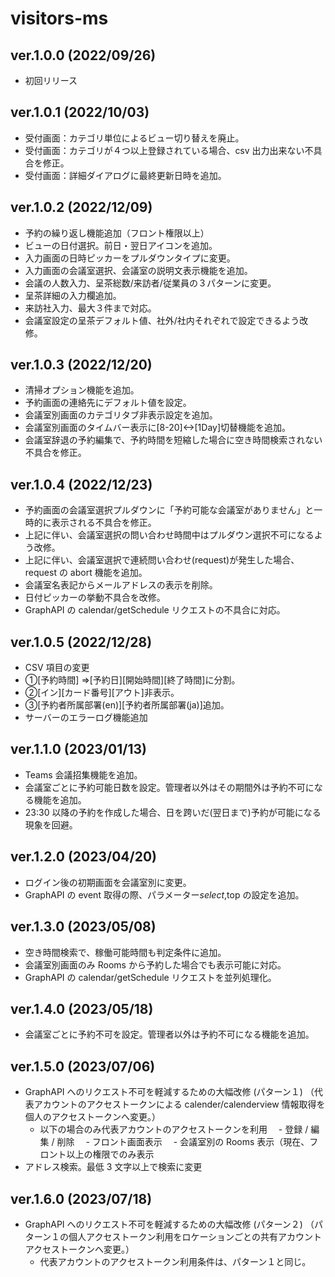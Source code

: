 # visitors-ms

## ver.1.0.0 (2022/09/26)

- 初回リリース

## ver.1.0.1 (2022/10/03)

- 受付画面：カテゴリ単位によるビュー切り替えを廃止。
- 受付画面：カテゴリが４つ以上登録されている場合、csv 出力出来ない不具合を修正。
- 受付画面：詳細ダイアログに最終更新日時を追加。

## ver.1.0.2 (2022/12/09)

- 予約の繰り返し機能追加（フロント権限以上）
- ビューの日付選択。前日・翌日アイコンを追加。
- 入力画面の日時ピッカーをプルダウンタイプに変更。
- 入力画面の会議室選択、会議室の説明文表示機能を追加。
- 会議の人数入力、呈茶総数/来訪者/従業員の３パターンに変更。
- 呈茶詳細の入力欄追加。
- 来訪社入力、最大３件まで対応。
- 会議室設定の呈茶デフォルト値、社外/社内それぞれで設定できるよう改修。

## ver.1.0.3 (2022/12/20)

- 清掃オプション機能を追加。
- 予約画面の連絡先にデフォルト値を設定。
- 会議室別画面のカテゴリタブ非表示設定を追加。
- 会議室別画面のタイムバー表示に[8-20]<->[1Day]切替機能を追加。
- 会議室辞退の予約編集で、予約時間を短縮した場合に空き時間検索されない不具合を修正。

## ver.1.0.4 (2022/12/23)

- 予約画面の会議室選択プルダウンに「予約可能な会議室がありません」と一時的に表示される不具合を修正。
- 上記に伴い、会議室選択の問い合わせ時間中はプルダウン選択不可になるよう改修。
- 上記に伴い、会議室選択で連続問い合わせ(request)が発生した場合、request の abort 機能を追加。
- 会議室名表記からメールアドレスの表示を削除。
- 日付ピッカーの挙動不具合を改修。
- GraphAPI の calendar/getSchedule リクエストの不具合に対応。

## ver.1.0.5 (2022/12/28)

- CSV 項目の変更
- ①[予約時間] ⇒[予約日][開始時間][終了時間]に分割。
- ②[イン][カード番号][アウト]非表示。
- ③[予約者所属部署(en)][予約者所属部署(ja)]追加。
- サーバーのエラーログ機能追加

## ver.1.1.0 (2023/01/13)

- Teams 会議招集機能を追加。
- 会議室ごとに予約可能日数を設定。管理者以外はその期間外は予約不可になる機能を追加。
- 23:30 以降の予約を作成した場合、日を跨いだ(翌日まで)予約が可能になる現象を回避。

## ver.1.2.0 (2023/04/20)

- ログイン後の初期画面を会議室別に変更。
- GraphAPI の event 取得の際、パラメーター$select,$top の設定を追加。

## ver.1.3.0 (2023/05/08)

- 空き時間検索で、稼働可能時間も判定条件に追加。
- 会議室別画面のみ Rooms から予約した場合でも表示可能に対応。
- GraphAPI の calendar/getSchedule リクエストを並列処理化。

## ver.1.4.0 (2023/05/18)

- 会議室ごとに予約不可を設定。管理者以外は予約不可になる機能を追加。

## ver.1.5.0 (2023/07/06)

- GraphAPI へのリクエスト不可を軽減するための大幅改修 (パターン１)
  （代表アカウントのアクセストークンによる calender/calenderview 情報取得を個人のアクセストークンへ変更。）
  - 以下の場合のみ代表アカウントのアクセストークンを利用
    　- 登録 / 編集 / 削除
    　- フロント画面表示
    　- 会議室別の Rooms 表示（現在、フロント以上の権限でのみ表示
- アドレス検索。最低 3 文字以上で検索に変更

## ver.1.6.0 (2023/07/18)

- GraphAPI へのリクエスト不可を軽減するための大幅改修 (パターン２)
  （パターン１の個人アクセストークン利用をロケーションごとの共有アカウントアクセストークンへ変更。）
  - 代表アカウントのアクセストークン利用条件は、パターン１と同じ。
